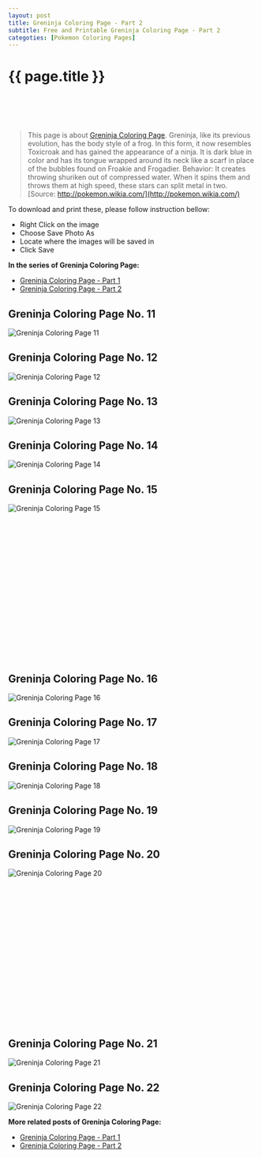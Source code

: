 ```yaml
---
layout: post
title: Greninja Coloring Page - Part 2
subtitle: Free and Printable Greninja Coloring Page - Part 2
categoties: [Pokemon Coloring Pages]
---
```

{{ page.title }}
================
<script async src="//pagead2.googlesyndication.com/pagead/js/adsbygoogle.js"></script><!-- UnderTitleAds --> <ins class="adsbygoogle" style="display:inline-block;width:468px;height:60px" data-ad-client="ca-pub-6753140515841889" data-ad-slot="4010138290"></ins><script> (adsbygoogle = window.adsbygoogle || []).push({}); </script>

> This page is about [Greninja Coloring Page](https://freecoloringpages.github.io/). Greninja, like its previous evolution, has the body style of a frog. In this form, it now resembles Toxicroak and has gained the appearance of a ninja. It is dark blue in color and has its tongue wrapped around its neck like a scarf in place of the bubbles found on Froakie and Frogadier. Behavior: It creates throwing shuriken out of compressed water. When it spins them and throws them at high speed, these stars can split metal in two. [Source: http://pokemon.wikia.com/](http://pokemon.wikia.com/)

To download and print these, please follow instruction bellow:
* Right Click on the image 
* Choose Save Photo As 
* Locate where the images will be saved in 
* Click Save

**In the series of Greninja Coloring Page:**

* [Greninja Coloring Page - Part 1](https://freecoloringpages.github.io/2017/12/05/Greninja-Coloring-Page-part-1.html)
* [Greninja Coloring Page - Part 2](https://freecoloringpages.github.io/2017/12/05/Greninja-Coloring-Page-part-2.html)

## Greninja Coloring Page No. 11
![Greninja Coloring Page 11](https://freecoloringpages.github.io/img3/Greninja-Coloring-Page%20(11).jpg "Greninja Coloring Page 11")

## Greninja Coloring Page No. 12
![Greninja Coloring Page 12](https://freecoloringpages.github.io/img3/Greninja-Coloring-Page%20(12).jpg "Greninja Coloring Page 12")

## Greninja Coloring Page No. 13
![Greninja Coloring Page 13](https://freecoloringpages.github.io/img3/Greninja-Coloring-Page%20(13).jpg "Greninja Coloring Page 13")

## Greninja Coloring Page No. 14
![Greninja Coloring Page 14](https://freecoloringpages.github.io/img3/Greninja-Coloring-Page%20(14).jpg "Greninja Coloring Page 14")

## Greninja Coloring Page No. 15
![Greninja Coloring Page 15](https://freecoloringpages.github.io/img3/Greninja-Coloring-Page%20(15).jpg "Greninja Coloring Page 15")

<script async src="//pagead2.googlesyndication.com/pagead/js/adsbygoogle.js"></script><!-- Texxtonly --><ins class="adsbygoogle" style="display:inline-block;width:336px;height:280px" data-ad-client="ca-pub-6753140515841889" data-ad-slot="3207852233"></ins><script>(adsbygoogle = window.adsbygoogle || []).push({}); </script>

## Greninja Coloring Page No. 16
![Greninja Coloring Page 16](https://freecoloringpages.github.io/img3/Greninja-Coloring-Page%20(16).jpg "Greninja Coloring Page 16")

## Greninja Coloring Page No. 17
![Greninja Coloring Page 17](https://freecoloringpages.github.io/img3/Greninja-Coloring-Page%20(17).jpg "Greninja Coloring Page 17")

## Greninja Coloring Page No. 18
![Greninja Coloring Page 18](https://freecoloringpages.github.io/img3/Greninja-Coloring-Page%20(18).jpg "Greninja Coloring Page 18")

## Greninja Coloring Page No. 19
![Greninja Coloring Page 19](https://freecoloringpages.github.io/img3/Greninja-Coloring-Page%20(19).jpg "Greninja Coloring Page 19")

## Greninja Coloring Page No. 20
![Greninja Coloring Page 20](https://freecoloringpages.github.io/img3/Greninja-Coloring-Page%20(20).jpg "Greninja Coloring Page 20")

<script async src="//pagead2.googlesyndication.com/pagead/js/adsbygoogle.js"></script><!-- Texxtonly --><ins class="adsbygoogle" style="display:inline-block;width:336px;height:280px" data-ad-client="ca-pub-6753140515841889" data-ad-slot="3207852233"></ins><script>(adsbygoogle = window.adsbygoogle || []).push({}); </script>

## Greninja Coloring Page No. 21
![Greninja Coloring Page 21](https://freecoloringpages.github.io/img3/Greninja-Coloring-Page%20(21).jpg "Greninja Coloring Page 21")

## Greninja Coloring Page No. 22
![Greninja Coloring Page 22](https://freecoloringpages.github.io/img3/Greninja-Coloring-Page%20(22).jpg "Greninja Coloring Page 22")

**More related posts of Greninja Coloring Page:**

* [Greninja Coloring Page - Part 1](https://freecoloringpages.github.io/2017/12/05/Greninja-Coloring-Page-part-1.html)
* [Greninja Coloring Page - Part 2](https://freecoloringpages.github.io/2017/12/05/Greninja-Coloring-Page-part-2.html)

